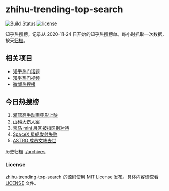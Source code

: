 # zhihu-trending-top-search

[![Build Status](https://github.com/justjavac/zhihu-trending-top-search/workflows/ci/badge.svg?branch=main)](https://github.com/justjavac/zhihu-trending-top-search/actions)
[![license](https://img.shields.io/github/license/justjavac/zhihu-trending-top-search)](https://github.com/justjavac/zhihu-trending-top-search/blob/main/LICENSE)

知乎热搜榜，记录从 2020-11-24 日开始的知乎热搜榜单。每小时抓取一次数据，按天[归档](./archives)。

## 相关项目

- [知乎热门话题](https://github.com/justjavac/zhihu-trending-hot-questions)
- [知乎热门视频](https://github.com/justjavac/zhihu-trending-hot-video)
- [微博热搜榜](https://github.com/justjavac/weibo-trending-hot-search)

## 今日热搜榜

<!-- BEGIN -->
<!-- 最后更新时间 Fri Apr 21 2023 10:29:39 GMT+0800 (China Standard Time) -->

1. [灌篮高手动画电影上映](https://www.zhihu.com/search?q=%E7%81%8C%E7%AF%AE%E9%AB%98%E6%89%8B%E5%8A%A8%E7%94%BB%E7%94%B5%E5%BD%B1%E4%B8%8A%E6%98%A0)
1. [山科大伤人案](https://www.zhihu.com/search?q=%E5%B1%B1%E7%A7%91%E5%A4%A7%E4%BC%A4%E4%BA%BA%E6%A1%88)
1. [宝马 mini 展区被指区别对待](https://www.zhihu.com/search?q=%E5%AE%9D%E9%A9%AC%20mini%20%E5%B1%95%E5%8C%BA%E8%A2%AB%E6%8C%87%E5%8C%BA%E5%88%AB%E5%AF%B9%E5%BE%85)
1. [SpaceX 星舰发射失败](https://www.zhihu.com/search?q=SpaceX%20%E6%98%9F%E8%88%B0%E5%8F%91%E5%B0%84%E5%A4%B1%E8%B4%A5)
1. [ASTRO 成员文彬去世](https://www.zhihu.com/search?q=ASTRO%20%E6%88%90%E5%91%98%E6%96%87%E5%BD%AC%E5%8E%BB%E4%B8%96)

<!-- END -->

历史归档 [./archives](./archives)

### License

[zhihu-trending-top-search](https://github.com/justjavac/zhihu-trending-top-search) 的源码使用 MIT License
发布。具体内容请查看 [LICENSE](./LICENSE) 文件。
